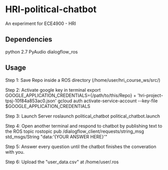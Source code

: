 # HRI-political-chatbot

An experiment for ECE4900 - HRI

## Dependencies
python 2.7
PyAudio
dialogflow_ros

## Usage
Step 1:  Save Repo inside a ROS directory (/home/user/hri_course_ws/src/)

Step 2:  Activate google key in terminal
export GOOGLE_APPLICATION_CREDENTIALS={/path/to/this/Repo} + 'hri-project-tpsj-10f84a853ac0.json'
gcloud auth activate-service-account --key-file $GOOGLE_APPLICATION_CREDENTIALS

Step 3:  Launch Server
roslaunch political_chatbot political_chatbot.launch

Step 4:  Open another terminal and respond to chatbot by publishing text to the ROS topic
rostopic pub /dialogflow_client/requests/string_msg std_msgs/String "data:'{YOUR ANSWER HERE}'"

Step 5:  Answer every question until the chatbot finishes the converation with you.

Step 6:  Upload the "user_data.csv" at /home/user/.ros
